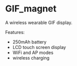 # GIF_magnet
A wireless wearable GIF display.

Features:
 - 250mAh battery
 - LCD touch screen display
 - WiFi and AP modes
 - wireless charging
